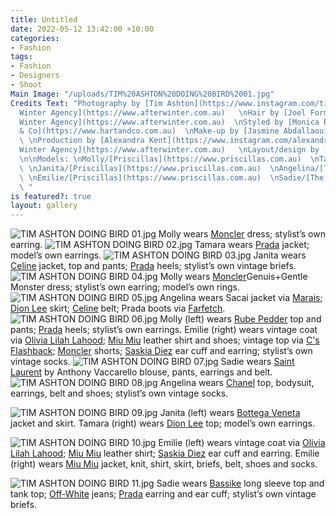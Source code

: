 ```yaml
---
title: Untitled
date: 2022-05-12 13:42:00 +10:00
categories:
- Fashion
tags:
- Fashion
- Designers
- Shoot
Main Image: "/uploads/TIM%20ASHTON%20DOING%20BIRD%2001.jpg"
Credits Text: "Photography by [Tim Ashton](https://www.instagram.com/timjohntom/)/[After
  Winter Agency](https://www.afterwinter.com.au)   \nHair by [Joel Forman](https://www.instagram.com/joelforman/)/[After
  Winter Agency](https://www.afterwinter.com.au)  \nStyled by [Monica Russell](https://www.instagram.com/monicarussell_/?hl=en)/[Hart
  & Co](https://www.hartandco.com.au)  \nMake-up by [Jasmine Abdallaoui](https://www.instagram.com/jasmineabmakeup/?hl=en)
  \ \nProduction by [Alexandra Kent](https://www.instagram.com/alexandra__kent/?hl=en)/[After
  Winter Agency](https://www.afterwinter.com.au)   \nLayout/design by [Rhiarn Schuck](https://www.instagram.com/rhiarn_/?hl=en)
  \n\nModels: \nMolly/[Priscillas](https://www.priscillas.com.au)  \nTamara/[IMG](https://www.imgmodels.com/sydney/home)
  \ \nJanita/[Priscillas](https://www.priscillas.com.au)  \nAngelina/[The Scouted](https://www.instagram.com/the.scouted/?hl=en)
  \ \nEmilie/[Priscillas](https://www.priscillas.com.au)  \nSadie/[The Scouted](https://www.instagram.com/the.scouted/?hl=en)
  \ "
is featured?: true
layout: gallery
---
```


![TIM ASHTON DOING BIRD 01.jpg](/uploads/TIM%20ASHTON%20DOING%20BIRD%2001.jpg)
Molly wears [Moncler](www.moncler.com) dress; stylist’s own earring.
![TIM ASHTON DOING BIRD 02.jpg](/uploads/TIM%20ASHTON%20DOING%20BIRD%2002.jpg)
Tamara wears [Prada](www.prada.com) jacket; model’s own earrings.
![TIM ASHTON DOING BIRD 03.jpg](/uploads/TIM%20ASHTON%20DOING%20BIRD%2003.jpg)
Janita wears [Celine](www.celine.com) jacket, top and pants; [Prada](www.prada.com) heels; stylist’s own vintage briefs.
![TIM ASHTON DOING BIRD 04.jpg](/uploads/TIM%20ASHTON%20DOING%20BIRD%2004.jpg)
Molly wears [Moncler](www.moncler.com)Genuis+Gentle Monster dress; stylist’s own earring; model’s own rings.
![TIM ASHTON DOING BIRD 05.jpg](/uploads/TIM%20ASHTON%20DOING%20BIRD%2005.jpg)
 Angelina wears Sacai jacket via [Marais](www.marais.com.au); [Dion Lee](www.dionlee.com) skirt; [Celine](www.celine.com) belt; Prada boots via [Farfetch](www.farfetch.com).
![TIM ASHTON DOING BIRD 06.jpg](/uploads/TIM%20ASHTON%20DOING%20BIRD%2006.jpg)
Molly (left) wears [Rube Pedder](www.instagram.com/rubepedder/) top and pants; [Prada](www.prada.com) heels; stylist’s own earrings.
Emilie (right) wears vintage coat via [Olivia Lilah Lahood](www.olivialilalahood.com); [Miu Miu](www.miumiu.com) leather shirt and shoes; vintage top via [C's Flashback](www.instagram.com/csflashback/?hl=en); [Moncler](www.moncler.com) shorts; [Saskia Diez](www.saskia-diez.com) ear cuff and earring; stylist’s own vintage socks.
![TIM ASHTON DOING BIRD 07.jpg](/uploads/TIM%20ASHTON%20DOING%20BIRD%2007.jpg)
 Sadie wears [Saint Laurent](www.ysl.com) by Anthony Vaccarello blouse, pants, earrings and belt. 
![TIM ASHTON DOING BIRD 08.jpg](/uploads/TIM%20ASHTON%20DOING%20BIRD%2008.jpg)
Angelina wears [Chanel](www.chanel.com/au/) top, bodysuit, earrings, belt and shoes; stylist’s own vintage socks.


![TIM ASHTON DOING BIRD 09.jpg](/uploads/TIM%20ASHTON%20DOING%20BIRD%2009.jpg)
Janita (left) wears [Bottega Veneta](www.bottegaveneta.com) jacket and skirt.
Tamara (right) wears [Dion Lee](www.dionlee.com) top; model’s own earrings. 



![TIM ASHTON DOING BIRD 10.jpg](/uploads/TIM%20ASHTON%20DOING%20BIRD%2010.jpg)
Emilie (left) wears vintage coat via [Olivia Lilah Lahood](www.olivialilalahood.com); [Miu Miu](www.miumiu.com) leather shirt; [Saskia Diez](www.saskia-diez.com) ear cuff and earring.
Emilie (right) wears [Miu Miu](www.miumiu.com) jacket, knit, shirt, skirt, briefs, belt, shoes and socks.


![TIM ASHTON DOING BIRD 11.jpg](/uploads/TIM%20ASHTON%20DOING%20BIRD%2011.jpg)
Sadie wears [Bassike](bassike.com) long sleeve top and tank top; [Off-White](www.off---white.com) jeans; [Prada](www.prada.com) earring and ear cuff; stylist’s own vintage briefs. 




